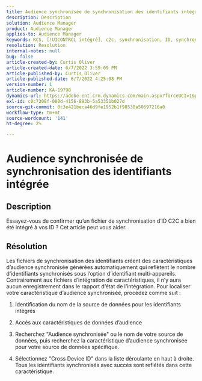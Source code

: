 ```yaml
---
title: Audience synchronisée de synchronisation des identifiants intégrée
description: Description
solution: Audience Manager
product: Audience Manager
applies-to: Audience Manager
keywords: KCS, [!UICONTROL intégré], c2c, synchronisation, ID, synchronisé, audience, [!UICONTROL trait], état, rapport
resolution: Resolution
internal-notes: null
bug: false
article-created-by: Curtis Oliver
article-created-date: 6/7/2022 3:59:09 PM
article-published-by: Curtis Oliver
article-published-date: 6/7/2022 4:25:08 PM
version-number: 1
article-number: KA-19798
dynamics-url: https://adobe-ent.crm.dynamics.com/main.aspx?forceUCI=1&pagetype=entityrecord&etn=knowledgearticle&id=121a99be-7ae6-ec11-bb3c-000d3a3bdf44
exl-id: c0c7208f-080d-4156-893b-5a53351b027d
source-git-commit: 0c3e421beca46d9fe1952b1f98538a50697216a0
workflow-type: tm+mt
source-wordcount: '141'
ht-degree: 2%

---
```


# Audience synchronisée de synchronisation des identifiants intégrée

## Description


Essayez-vous de confirmer qu’un fichier de synchronisation d’ID C2C a bien été intégré à vos ID ? Cet article peut vous aider.




## Résolution


Les fichiers de synchronisation des identifiants créent des caractéristiques d’audience synchronisée générées automatiquement qui reflètent le nombre d’identifiants synchronisés sous l’option d’identifiant multi-appareils. Contrairement aux fichiers d’intégration de caractéristiques, il n’y aura aucun enregistrement dans le rapport d’état de l’intégration. Pour localiser votre caractéristique d’audience synchronisée, procédez comme suit :

1) Identification du nom de la source de données pour les identifiants intégrés

2) Accès aux caractéristiques de données d’audience

3) Recherchez &quot;Audience synchronisée&quot; ou le nom de votre source de données, puis recherchez la caractéristique d’audience synchronisée pour votre source de données spécifique.

4) Sélectionnez &quot;Cross Device ID&quot; dans la liste déroulante en haut à droite. Tous les identifiants synchronisés avec succès sont reflétés dans cette caractéristique.
